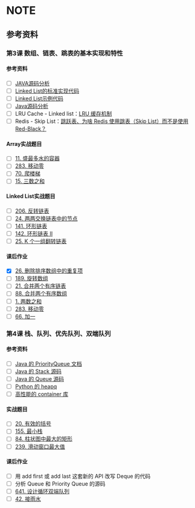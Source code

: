 # NOTE
 
## 参考资料

### 第3课 数组、链表、跳表的基本实现和特性

#### 参考资料
- [ ] [JAVA源码分析](http://developer.classpath.org/doc/java/util/ArrayList-source.html)
- [ ] [Linked List的标准实现代码](http://www.geeksforgeeks.org/implementing-a-linked-list-in-java-using-class/)
- [ ] [Linked List示例代码](http://www.cs.cmu.edu/~adamchik/15-121/lectures/Linked%20Lists/code/LinkedList.java)
- [ ] [Java源码分析](http://developer.classpath.org/doc/java/util/LinkedList-source.html)
- [ ] LRU Cache - Linked list：[LRU 缓存机制](http://leetcode-cn.com/problems/lru-cache)
- [ ] Redis - Skip List：[跳跃表、为啥 Redis 使用跳表（Skip List）而不是使用 Red-Black？](http://www.zhihu.com/question/20202931)

#### Array实战题目
- [ ] [11. 盛最多水的容器](https://leetcode-cn.com/problems/container-with-most-water/)
- [ ] [283. 移动零](https://leetcode-cn.com/problems/move-zeroes/)
- [ ] [70. 爬楼梯](https://leetcode-cn.com/problems/climbing-stairs/)
- [ ] [15. 三数之和](https://leetcode-cn.com/problems/3sum/)

#### Linked List实战题目
- [ ] [206. 反转链表](https://leetcode-cn.com/problems/reverse-linked-list/)
- [ ] [24. 两两交换链表中的节点](https://leetcode-cn.com/problems/swap-nodes-in-pairs/)
- [ ] [141. 环形链表](https://leetcode-cn.com/problems/linked-list-cycle/)
- [ ] [142. 环形链表 II](https://leetcode-cn.com/problems/linked-list-cycle-ii/)
- [ ] [25. K 个一组翻转链表](https://leetcode-cn.com/problems/reverse-nodes-in-k-group/)

#### 课后作业
- [x] [26. 删除排序数组中的重复项](https://leetcode-cn.com/problems/remove-duplicates-from-sorted-array/)
- [ ] [189. 旋转数组](https://leetcode-cn.com/problems/rotate-array/)
- [ ] [21. 合并两个有序链表](https://leetcode-cn.com/problems/merge-two-sorted-lists/)
- [ ] [88. 合并两个有序数组](https://leetcode-cn.com/problems/merge-sorted-array/)
- [ ] [1. 两数之和](https://leetcode-cn.com/problems/two-sum/)
- [ ] [283. 移动零](https://leetcode-cn.com/problems/move-zeroes/)
- [ ] [66. 加一](https://leetcode-cn.com/problems/plus-one/)

### 第4课 栈、队列、优先队列、双端队列

#### 参考资料
- [ ] [Java 的 PriorityQueue 文档](http://docs.oracle.com/javase/10/docs/api/java/util/PriorityQueue.html)
- [ ] [Java 的 Stack 源码](http://developer.classpath.org/doc/java/util/Stack-source.html)
- [ ] [Java 的 Queue 源码](http://fuseyism.com/classpath/doc/java/util/Queue-source.html)
- [ ] [Python 的 heapq](http://docs.python.org/2/library/heapq.html)
- [ ] [高性能的 container 库](http://docs.python.org/2/library/collections.html)

#### 实战题目
- [ ] [20. 有效的括号](https://leetcode-cn.com/problems/valid-parentheses/)
- [ ] [155. 最小栈](https://leetcode-cn.com/problems/min-stack/)
- [ ] [84. 柱状图中最大的矩形](https://leetcode-cn.com/problems/largest-rectangle-in-histogram)
- [ ] [239. 滑动窗口最大值](https://leetcode-cn.com/problems/sliding-window-maximum)

#### 课后作业
- [ ] 用 add first 或 add last 这套新的 API 改写 Deque 的代码
- [ ] 分析 Queue 和 Priority Queue 的源码
- [ ] [641. 设计循环双端队列](https://leetcode-cn.com/problems/design-circular-deque)
- [ ] [42. 接雨水](https://leetcode.com/problems/trapping-rain-water/)